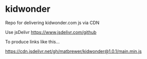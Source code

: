 # kidwonder

Repo for delivering kidwonder.com js via CDN

Use jsDelivr
https://www.jsdelivr.com/github

To produce links like this...

https://cdn.jsdelivr.net/gh/matbrewer/kidwonder@1.0.1/main.min.js
